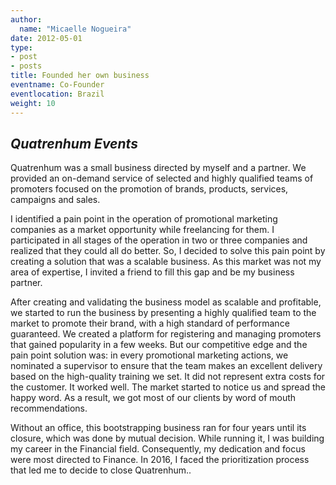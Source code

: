 ```yaml
---
author:
  name: "Micaelle Nogueira"
date: 2012-05-01
type:
- post
- posts
title: Founded her own business
eventname: Co-Founder
eventlocation: Brazil
weight: 10
---
```


## *Quatrenhum Events*

Quatrenhum was a small business directed by myself and a partner. We provided an on-demand service of selected and highly qualified teams of promoters focused on the promotion of brands, products, services, campaigns and sales.

I identified a pain point in the operation of promotional marketing companies as a market opportunity while freelancing for them. I participated in all stages of the operation in two or three companies and realized that they could all do better. So, I decided to solve this pain point by creating a solution that was a scalable business. As this market was not my area of expertise, I invited a friend to fill this gap and be my business partner.

After creating and validating the business model as scalable and profitable, we started to run the business by presenting a highly qualified team to the market to promote their brand, with a high standard of performance guaranteed. We created a platform for registering and managing promoters that gained popularity in a few weeks. But our competitive edge and the pain point solution was: in every promotional marketing actions, we nominated a supervisor to ensure that the team makes an excellent delivery based on the high-quality training we set. It did not represent extra costs for the customer. It worked well. The market started to notice us and spread the happy word. As a result, we got most of our clients by word of mouth recommendations.

Without an office, this bootstrapping business ran for four years until its closure, which was done by mutual decision. While running it, I was building my career in the Financial field. Consequently, my dedication and focus were most directed to Finance. In 2016, I faced the prioritization process that led me to decide to close Quatrenhum..